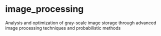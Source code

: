 # image_processing
Analysis and optimization of gray-scale image storage through advanced image processing techniques and probabilistic methods
